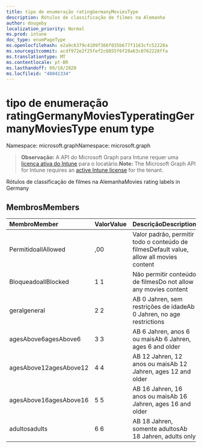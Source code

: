 ```yaml
---
title: tipo de enumeração ratingGermanyMoviesType
description: Rótulos de classificação de filmes na Alemanha
author: dougeby
localization_priority: Normal
ms.prod: intune
doc_type: enumPageType
ms.openlocfilehash: e2a9c6379c4109f366f035b677f1163cfc52228a
ms.sourcegitcommit: acdf972e2f25fef2c6855f6f28a63c0762228ffa
ms.translationtype: MT
ms.contentlocale: pt-BR
ms.lasthandoff: 09/18/2020
ms.locfileid: "48041334"
---
```

# <a name="ratinggermanymoviestype-enum-type"></a><span data-ttu-id="ae33d-103">tipo de enumeração ratingGermanyMoviesType</span><span class="sxs-lookup"><span data-stu-id="ae33d-103">ratingGermanyMoviesType enum type</span></span>

<span data-ttu-id="ae33d-104">Namespace: microsoft.graph</span><span class="sxs-lookup"><span data-stu-id="ae33d-104">Namespace: microsoft.graph</span></span>

> <span data-ttu-id="ae33d-105">**Observação:** A API do Microsoft Graph para Intune requer uma [licença ativa do Intune](https://go.microsoft.com/fwlink/?linkid=839381) para o locatário.</span><span class="sxs-lookup"><span data-stu-id="ae33d-105">**Note:** The Microsoft Graph API for Intune requires an [active Intune license](https://go.microsoft.com/fwlink/?linkid=839381) for the tenant.</span></span>

<span data-ttu-id="ae33d-106">Rótulos de classificação de filmes na Alemanha</span><span class="sxs-lookup"><span data-stu-id="ae33d-106">Movies rating labels in Germany</span></span>

## <a name="members"></a><span data-ttu-id="ae33d-107">Membros</span><span class="sxs-lookup"><span data-stu-id="ae33d-107">Members</span></span>
|<span data-ttu-id="ae33d-108">Membro</span><span class="sxs-lookup"><span data-stu-id="ae33d-108">Member</span></span>|<span data-ttu-id="ae33d-109">Valor</span><span class="sxs-lookup"><span data-stu-id="ae33d-109">Value</span></span>|<span data-ttu-id="ae33d-110">Descrição</span><span class="sxs-lookup"><span data-stu-id="ae33d-110">Description</span></span>|
|:---|:---|:---|
|<span data-ttu-id="ae33d-111">Permitido</span><span class="sxs-lookup"><span data-stu-id="ae33d-111">allAllowed</span></span>|<span data-ttu-id="ae33d-112">,0</span><span class="sxs-lookup"><span data-stu-id="ae33d-112">0</span></span>|<span data-ttu-id="ae33d-113">Valor padrão, permitir todo o conteúdo de filmes</span><span class="sxs-lookup"><span data-stu-id="ae33d-113">Default value, allow all movies content</span></span>|
|<span data-ttu-id="ae33d-114">Bloqueado</span><span class="sxs-lookup"><span data-stu-id="ae33d-114">allBlocked</span></span>|<span data-ttu-id="ae33d-115">1 </span><span class="sxs-lookup"><span data-stu-id="ae33d-115">1</span></span>|<span data-ttu-id="ae33d-116">Não permitir conteúdo de filmes</span><span class="sxs-lookup"><span data-stu-id="ae33d-116">Do not allow any movies content</span></span>|
|<span data-ttu-id="ae33d-117">geral</span><span class="sxs-lookup"><span data-stu-id="ae33d-117">general</span></span>|<span data-ttu-id="ae33d-118">2 </span><span class="sxs-lookup"><span data-stu-id="ae33d-118">2</span></span>|<span data-ttu-id="ae33d-119">AB 0 Jahren, sem restrições de idade</span><span class="sxs-lookup"><span data-stu-id="ae33d-119">Ab 0 Jahren, no age restrictions</span></span>|
|<span data-ttu-id="ae33d-120">agesAbove6</span><span class="sxs-lookup"><span data-stu-id="ae33d-120">agesAbove6</span></span>|<span data-ttu-id="ae33d-121">3 </span><span class="sxs-lookup"><span data-stu-id="ae33d-121">3</span></span>|<span data-ttu-id="ae33d-122">AB 6 Jahren, anos 6 ou mais</span><span class="sxs-lookup"><span data-stu-id="ae33d-122">Ab 6 Jahren, ages 6 and older</span></span>|
|<span data-ttu-id="ae33d-123">agesAbove12</span><span class="sxs-lookup"><span data-stu-id="ae33d-123">agesAbove12</span></span>|<span data-ttu-id="ae33d-124">4 </span><span class="sxs-lookup"><span data-stu-id="ae33d-124">4</span></span>|<span data-ttu-id="ae33d-125">AB 12 Jahren, 12 anos ou mais</span><span class="sxs-lookup"><span data-stu-id="ae33d-125">Ab 12 Jahren, ages 12 and older</span></span>|
|<span data-ttu-id="ae33d-126">agesAbove16</span><span class="sxs-lookup"><span data-stu-id="ae33d-126">agesAbove16</span></span>|<span data-ttu-id="ae33d-127">5 </span><span class="sxs-lookup"><span data-stu-id="ae33d-127">5</span></span>|<span data-ttu-id="ae33d-128">AB 16 Jahren, 16 anos ou mais</span><span class="sxs-lookup"><span data-stu-id="ae33d-128">Ab 16 Jahren, ages 16 and older</span></span>|
|<span data-ttu-id="ae33d-129">adultos</span><span class="sxs-lookup"><span data-stu-id="ae33d-129">adults</span></span>|<span data-ttu-id="ae33d-130">6 </span><span class="sxs-lookup"><span data-stu-id="ae33d-130">6</span></span>|<span data-ttu-id="ae33d-131">AB 18 Jahren, somente adultos</span><span class="sxs-lookup"><span data-stu-id="ae33d-131">Ab 18 Jahren, adults only</span></span>|









